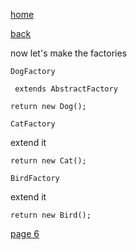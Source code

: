 [home](./page01.md)

[back](./page04.md)

now let's make the factories

```
DogFactory
```

```
 extends AbstractFactory
```


```
return new Dog();
```


```
CatFactory
```
extend it

```
return new Cat();
```

```
BirdFactory
```

extend it


```
return new Bird();
```

[page 6](./page06.md)
